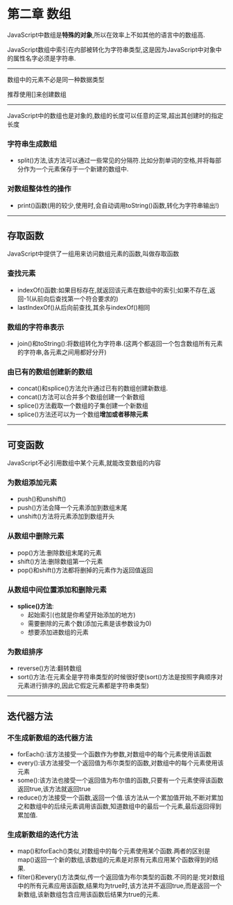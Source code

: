 # 第二章 数组

JavaScript中数组是**特殊的对象**,所以在效率上不如其他的语言中的数组高. 

JavaScript数组中索引在内部被转化为字符串类型,这是因为JavaScript中对象中的属性名字必须是字符串.

***

数组中的元素不必是同一种数据类型

推荐使用[]来创建数组

***

JavaScript中的数组也是对象的,数组的长度可以任意的正常,超出其创建时的指定长度

### 字符串生成数组

- split()方法,该方法可以通过一些常见的分隔符.比如分割单词的空格,并将每部分作为一个元素保存于一个新建的数组中.

### 对数组整体性的操作

- print()函数(用的较少,使用时,会自动调用toString()函数,转化为字符串输出!)

***

## 存取函数

JavaScript中提供了一组用来访问数组元素的函数,叫做存取函数

### 查找元素

- indexOf()函数:如果目标存在,就返回该元素在数组中的索引;如果不存在,返回-1(从前向后查找第一个符合要求的)
- lastIndexOf()从后向前查找,其余与indexOf()相同

### 数组的字符串表示

- join()和toString():将数组转化为字符串.(这两个都返回一个包含数组所有元素的字符串,各元素之间用都好分开)

### 由已有的数组创建新的数组

- concat()和splice()方法允许通过已有的数组创建新数组.
- concat()方法可以合并多个数组创建一个新数组
- splice()方法截取一个数组的子集创建一个新数组
- splice()方法还可以为一个数组**增加或者移除元素**

***

## 可变函数

JavaScript不必引用数组中某个元素,就能改变数组的内容

### 为数组添加元素

- push()和unshift()
- push()方法会降一个元素添加到数组末尾
- unshift()方法将元素添加到数组开头

### 从数组中删除元素

- pop()方法:删除数组末尾的元素
- shift()方法:删除数组第一个元素
- pop()和shift()方法都将删掉的元素作为返回值返回

### 从数组中间位置添加和删除元素

- **splice()方法**:
  - 起始索引(也就是你希望开始添加的地方)
  - 需要删除的元素个数(添加元素是该参数设为0)
  - 想要添加进数组的元素

### 为数组排序

- reverse()方法:翻转数组
- sort()方法:在元素全是字符串类型的时候很好使(sort()方法是按照字典顺序对元素进行排序的,因此它假定元素都是字符串类型)

***

## 迭代器方法

### 不生成新数组的迭代器方法

- forEach():该方法接受一个函数作为参数,对数组中的每个元素使用该函数
- every():该方法接受一个返回值为布尔类型的函数,对数组中的每个元素使用该元素
- some():该方法也接受一个返回值为布尔值的函数,只要有一个元素使得该函数返回true,该方法就返回true
- reduce()方法接受一个函数,返回一个值.该方法从一个累加值开始,不断对累加之和数组中的后续元素调用该函数,知道数组中的最后一个元素,最后返回得到累加值.

### 生成新数组的迭代方法

- map()和forEach()类似,对数组中的每个元素使用某个函数.两者的区别是map()返回一个新的数组,该数组的元素是对原有元素应用某个函数得到的结果.
- filter()和every()方法类似,传一个返回值为布尔类型的函数.不同的是:党对数组中的所有元素应用该函数,结果均为true时,该方法并不返回true,而是返回一个新数组,该新数组包含应用该函数后结果为true的元素.